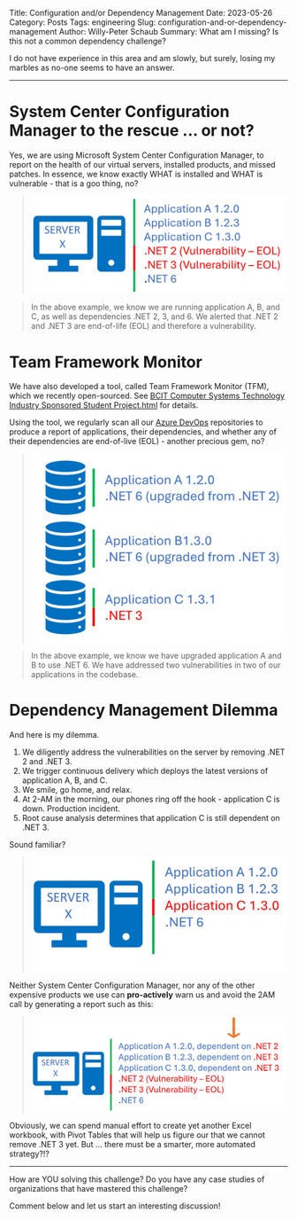 Title: Configuration and/or Dependency Management
Date: 2023-05-26
Category: Posts 
Tags: engineering
Slug: configuration-and-or-dependency-management
Author: Willy-Peter Schaub
Summary: What am I missing? Is this not a common dependency challenge?

I do not have experience in this area and am slowly, but surely, losing my marbles as no-one seems to have an answer.

---

# System Center Configuration Manager to the rescue ... or not?

Yes, we are using Microsoft System Center Configuration Manager, to report on the health of our virtual servers, installed products, and missed patches. In essence, we know exactly WHAT is installed and WHAT is vulnerable - that is a goo thing, no?

> ![Installed applications](../images/configuration-and-or-dependency-management-1.png) 

> In the above example, we know we are running application A, B, and C, as well as dependencies .NET 2, 3, and 6. We alerted that .NET 2 and .NET 3 are end-of-life (EOL) and therefore a vulnerability.

# Team Framework Monitor

We have also developed a tool, called Team Framework Monitor (TFM), which we recently open-sourced. See [BCIT Computer Systems Technology Industry Sponsored Student Project.html](/bcit-computer-systems-technology-industry-sponsored-student-project.html) for details. 

Using the tool, we regularly scan all our [Azure DevOps](https://azure.microsoft.com/en-us/products/devops/repos/) repositories to produce a report of applications, their dependencies, and whether any of their dependencies are end-of-live (EOL) - another precious gem, no?

> ![Application codebase](../images/configuration-and-or-dependency-management-2.png) 

> In the above example, we know we have upgraded application A and B to use .NET 6. We have addressed two vulnerabilities in two of our applications in the codebase. 

# Dependency Management Dilemma

And here is my dilemma. 

1. We diligently address the vulnerabilities on the server by removing .NET 2 and .NET 3.
2. We trigger continuous delivery which deploys the latest versions of application A, B, and C.
3. We smile, go home, and relax.
4. At 2-AM in the morning, our phones ring off the hook - application C is down. Production incident.
5. Root cause analysis determines that application C is still dependent on .NET 3.

Sound familiar?

> ![The challenge](../images/configuration-and-or-dependency-management-3.png)

Neither System Center Configuration Manager, nor any of the other expensive products we use can **pro-actively** warn us and avoid the 2AM call by generating a report such as this:

> ![The ask](../images/configuration-and-or-dependency-management-4.png)

Obviously, we can spend manual effort to create yet another Excel workbook, with Pivot Tables that will help us figure our that we cannot remove .NET 3 yet. But ... there must be a smarter, more automated strategy?!?

---

How are YOU solving this challenge? Do you have any case studies of organizations that have mastered this challenge?

Comment below and let us start an interesting discussion!


